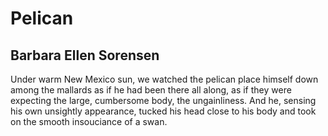 # Pelican
## Barbara Ellen Sorensen
Under warm New Mexico sun,
we watched the pelican place
himself down among the mallards
as if he had been there all along,
as if they were expecting the large,
cumbersome body, the ungainliness.
And he, sensing his own unsightly
appearance, tucked his head close
to his body and took on the smooth
insouciance of a swan.